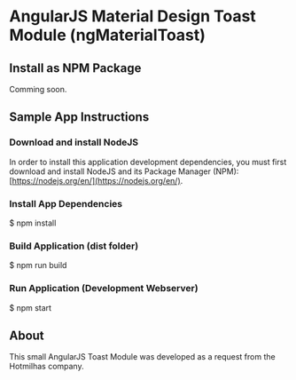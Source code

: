 # AngularJS Material Design Toast Module (ngMaterialToast) #

## Install as NPM Package

Comming soon.

## Sample App Instructions

### Download and install NodeJS

In order to install this application development dependencies, you must first download and install NodeJS and its Package Manager (NPM):
[https://nodejs.org/en/](https://nodejs.org/en/).

### Install App Dependencies
$ npm install

### Build Application (dist folder)
$ npm run build

### Run Application (Development Webserver)
$ npm start

## About
This small AngularJS Toast Module was developed as a request from the Hotmilhas company.